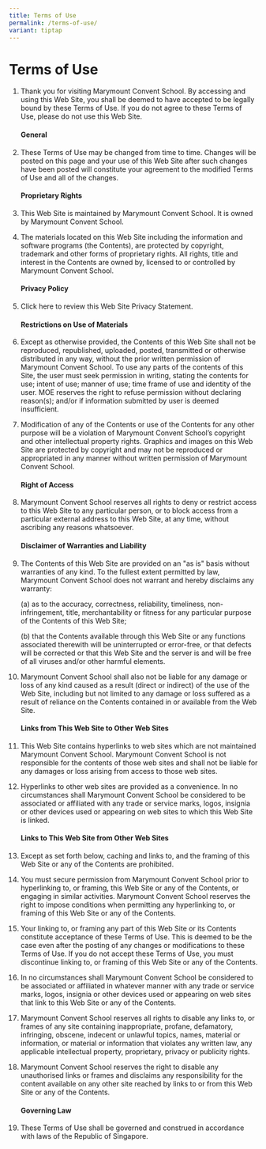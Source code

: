 ```yaml
---
title: Terms of Use
permalink: /terms-of-use/
variant: tiptap
---
```

<h1>Terms of Use</h1>
<ol data-tight="true" class="tight">
<li>
<p>Thank you for visiting Marymount Convent School. By accessing and using
this Web Site, you shall be deemed to have accepted to be legally bound
by these Terms of Use. If you do not agree to these Terms of Use, please
do not use this Web Site.</p>
<p></p>
<h4>General </h4>
<p></p>
</li>
<li>
<p>These Terms of Use may be changed from time to time. Changes will be posted
on this page and your use of this Web Site after such changes have been
posted will constitute your agreement to the modified Terms of Use and
all of the changes.</p>
<p></p>
<h4>Proprietary Rights </h4>
<p></p>
</li>
<li>
<p>This Web Site is maintained by Marymount Convent School. It is owned by
Marymount Convent School.</p>
<p></p>
</li>
<li>
<p>The materials located on this Web Site including the information and software
programs (the Contents), are protected by copyright, trademark and other
forms of proprietary rights. All rights, title and interest in the Contents
are owned by, licensed to or controlled by Marymount Convent School.</p>
<p></p>
<h4>Privacy Policy</h4>
<p></p>
</li>
<li>
<p>Click here to review this Web Site Privacy Statement.</p>
<p></p>
<h4>Restrictions on Use of Materials </h4>
<p></p>
</li>
<li>
<p>Except as otherwise provided, the Contents of this Web Site shall not
be reproduced, republished, uploaded, posted, transmitted or otherwise
distributed in any way, without the prior written permission of Marymount
Convent School. To use any parts of the contents of this Site, the user
must seek permission in writing, stating the contents for use; intent of
use; manner of use; time frame of use and identity of the user. MOE reserves
the right to refuse permission without declaring reason(s); and/or if information
submitted by user is deemed insufficient.</p>
</li>
<li>
<p>Modification of any of the Contents or use of the Contents for any other
purpose will be a violation of Marymount Convent School’s copyright and
other intellectual property rights. Graphics and images on this Web Site
are protected by copyright and may not be reproduced or appropriated in
any manner without written permission of Marymount Convent School.</p>
<p></p>
<h4>Right of Access </h4>
<p></p>
</li>
<li>
<p>Marymount Convent School reserves all rights to deny or restrict access
to this Web Site to any particular person, or to block access from a particular
external address to this Web Site, at any time, without ascribing any reasons
whatsoever.</p>
<p></p>
<h4>Disclaimer of Warranties and Liability </h4>
<p></p>
</li>
<li>
<p>The Contents of this Web Site are provided on an "as is" basis without
warranties of any kind. To the fullest extent permitted by law, Marymount
Convent School does not warrant and hereby disclaims any warranty:</p>
<p>(a) as to the accuracy, correctness, reliability, timeliness, non-infringement,
title, merchantability or fitness for any particular purpose of the Contents
of this Web Site;</p>
<p>(b) that the Contents available through this Web Site or any functions
associated therewith will be uninterrupted or error-free, or that defects
will be corrected or that this Web Site and the server is and will be free
of all viruses and/or other harmful elements.</p>
</li>
<li>
<p>Marymount Convent School shall also not be liable for any damage or loss
of any kind caused as a result (direct or indirect) of the use of the Web
Site, including but not limited to any damage or loss suffered as a result
of reliance on the Contents contained in or available from the Web Site.</p>
<p></p>
<h4>Links from This Web Site to Other Web Sites</h4>
<p></p>
</li>
<li>
<p>This Web Site contains hyperlinks to web sites which are not maintained
Marymount Convent School. Marymount Convent School is not responsible for
the contents of those web sites and shall not be liable for any damages
or loss arising from access to those web sites.</p>
<p></p>
</li>
<li>
<p>Hyperlinks to other web sites are provided as a convenience. In no circumstances
shall Marymount Convent School be considered to be associated or affiliated
with any trade or service marks, logos, insignia or other devices used
or appearing on web sites to which this Web Site is linked.</p>
<p></p>
<h4>Links to This Web Site from Other Web Sites </h4>
<p></p>
</li>
<li>
<p>Except as set forth below, caching and links to, and the framing of this
Web Site or any of the Contents are prohibited.</p>
</li>
<li>
<p>You must secure permission from Marymount Convent School prior to hyperlinking
to, or framing, this Web Site or any of the Contents, or engaging in similar
activities. Marymount Convent School reserves the right to impose conditions
when permitting any hyperlinking to, or framing of this Web Site or any
of the Contents.</p>
</li>
<li>
<p>Your linking to, or framing any part of this Web Site or its Contents
constitute acceptance of these Terms of Use. This is deemed to be the case
even after the posting of any changes or modifications to these Terms of
Use. If you do not accept these Terms of Use, you must discontinue linking
to, or framing of this Web Site or any of the Contents.</p>
</li>
<li>
<p>In no circumstances shall Marymount Convent School be considered to be
associated or affiliated in whatever manner with any trade or service marks,
logos, insignia or other devices used or appearing on web sites that link
to this Web Site or any of the Contents.</p>
</li>
<li>
<p>Marymount Convent School reserves all rights to disable any links to,
or frames of any site containing inappropriate, profane, defamatory, infringing,
obscene, indecent or unlawful topics, names, material or information, or
material or information that violates any written law, any applicable intellectual
property, proprietary, privacy or publicity rights.</p>
</li>
<li>
<p>Marymount Convent School reserves the right to disable any unauthorised
links or frames and disclaims any responsibility for the content available
on any other site reached by links to or from this Web Site or any of the
Contents.</p>
<p></p>
<h4>Governing Law</h4>
<p></p>
</li>
<li>
<p>These Terms of Use shall be governed and construed in accordance with
laws of the Republic of Singapore.</p>
</li>
</ol>
<p></p>